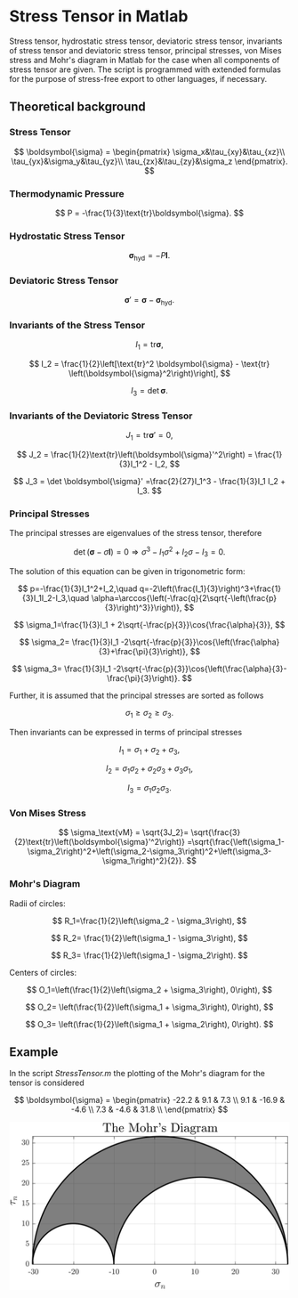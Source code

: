 # Stress Tensor in Matlab
Stress tensor, hydrostatic stress tensor, deviatoric stress tensor, invariants of stress tensor and deviatoric stress tensor, principal stresses, von Mises stress and Mohr's diagram in Matlab for the case when all components of stress tensor are given.
The script is programmed with extended formulas for the purpose of stress-free export to other languages, if necessary.

 ## Theoretical background
 
 ### Stress Tensor
 
 $$
 \boldsymbol{\sigma} = 
	\begin{pmatrix}
		\sigma_x&\tau_{xy}&\tau_{xz}\\
		\tau_{yx}&\sigma_y&\tau_{yz}\\
		\tau_{zx}&\tau_{zy}&\sigma_z
	\end{pmatrix}.
 $$
 
 ### Thermodynamic Pressure
 
 $$
P = -\frac{1}{3}\text{tr}\boldsymbol{\sigma}.
 $$
 
 ### Hydrostatic Stress Tensor
 
 $$
\boldsymbol{\sigma}_\text{hyd} = -P\mathbf{I}.
 $$

 ### Deviatoric Stress Tensor
 
 $$
\boldsymbol{\sigma}' =\boldsymbol{\sigma} - \boldsymbol{\sigma}_\text{hyd}.
 $$
 
  ### Invariants of the Stress Tensor
 
 $$
	I_1 = \text{tr} \boldsymbol{\sigma},
 $$
 
  $$
	I_2 = \frac{1}{2}\left[\text{tr}^2 \boldsymbol{\sigma} - \text{tr} \left(\boldsymbol{\sigma}^2\right)\right],
 $$
 
  $$
	I_3 = \det \boldsymbol{\sigma}.
 $$
 
### Invariants of the Deviatoric Stress Tensor

 $$
	J_1 = \text{tr}\boldsymbol{\sigma}'=0,
 $$
 
 $$
	J_2 = \frac{1}{2}\text{tr}\left(\boldsymbol{\sigma}'^2\right) = \frac{1}{3}I_1^2 - I_2,
 $$
 
 $$
	J_3 = \det \boldsymbol{\sigma}' =\frac{2}{27}I_1^3 - \frac{1}{3}I_1 I_2 + I_3.
 $$

### Principal Stresses

The principal stresses are eigenvalues of the stress tensor, therefore

$$
\det\left(\boldsymbol{\sigma}-\sigma\mathbf{I}\right)=0\Rightarrow\sigma^3-I_1\sigma^2+I_2\sigma-I_3=0.
$$

The solution of this equation can be given in trigonometric form:

$$
p=-\frac{1}{3}I_1^2+I_2,\quad q=-2\left(\frac{I_1}{3}\right)^3+\frac{1}{3}I_1I_2-I_3,\quad \alpha=\arccos{\left(-\frac{q}{2\sqrt{-\left(\frac{p}{3}\right)^3}}\right)},
$$

$$
\sigma_1=\frac{1}{3}I_1 + 2\sqrt{-\frac{p}{3}}\cos{\frac{\alpha}{3}},
$$

$$
\sigma_2= \frac{1}{3}I_1 -2\sqrt{-\frac{p}{3}}\cos{\left(\frac{\alpha}{3}+\frac{\pi}{3}\right)},
$$

$$
\sigma_3= \frac{1}{3}I_1 -2\sqrt{-\frac{p}{3}}\cos{\left(\frac{\alpha}{3}-\frac{\pi}{3}\right)}.
$$

Further, it is assumed that the principal stresses are sorted as follows

$$
\sigma_1\geq\sigma_2\geq\sigma_3.
$$

Then invariants can be expressed in terms of principal stresses

$$
I_1=\sigma_1+\sigma_2+\sigma_3,
$$

$$
I_2= \sigma_1\sigma_2+\sigma_2\sigma_3+\sigma_3\sigma_1,
$$

$$
I_3= \sigma_1\sigma_2\sigma_3.
$$

### Von Mises Stress

$$
\sigma_\text{vM} = \sqrt{3J_2}= \sqrt{\frac{3}{2}\text{tr}\left(\boldsymbol{\sigma}'^2\right)} =\sqrt{\frac{\left(\sigma_1-\sigma_2\right)^2+\left(\sigma_2-\sigma_3\right)^2+\left(\sigma_3-\sigma_1\right)^2}{2}}.
$$

### Mohr's Diagram

Radii of circles:

$$
R_1=\frac{1}{2}\left(\sigma_2 - \sigma_3\right),
$$

$$
R_2= \frac{1}{2}\left(\sigma_1 - \sigma_3\right),
$$

$$
R_3= \frac{1}{2}\left(\sigma_1 - \sigma_2\right).
$$

Centers of circles:

$$
O_1=\left(\frac{1}{2}\left(\sigma_2 + \sigma_3\right),  0\right),
$$

$$
O_2=  \left(\frac{1}{2}\left(\sigma_1 + \sigma_3\right), 0\right),
$$

$$
O_3= \left(\frac{1}{2}\left(\sigma_1 + \sigma_2\right), 0\right).
$$

## Example 

In the script _StressTensor.m_ the plotting of the Mohr's diagram for the tensor is considered

$$
\boldsymbol{\sigma} =
\begin{pmatrix}
			-22.2 & 9.1 & 7.3 \\
			9.1 & -16.9 & -4.6 \\
			7.3 & -4.6 & 31.8 \\
		\end{pmatrix}
$$

![The Mohr's Diagram](https://github.com/whydenyscry/Stress-Tensor-Matlab/blob/main/images/The_Mohrs_Diagram.png)